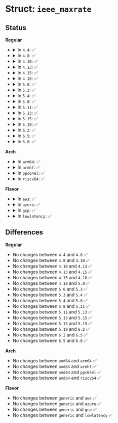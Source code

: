 # Struct: <code>ieee_maxrate</code>

## Status
<b>Regular</b>
<ul>
<li>
<details>
<summary>In <code>4.4</code>: ✅</summary>

```c
struct ieee_maxrate {
    __u64 tc_maxrate[8];
};
```
</details>
</li>
<li>
<details>
<summary>In <code>4.8</code>: ✅</summary>

```c
struct ieee_maxrate {
    __u64 tc_maxrate[8];
};
```
</details>
</li>
<li>
<details>
<summary>In <code>4.10</code>: ✅</summary>

```c
struct ieee_maxrate {
    __u64 tc_maxrate[8];
};
```
</details>
</li>
<li>
<details>
<summary>In <code>4.13</code>: ✅</summary>

```c
struct ieee_maxrate {
    __u64 tc_maxrate[8];
};
```
</details>
</li>
<li>
<details>
<summary>In <code>4.15</code>: ✅</summary>

```c
struct ieee_maxrate {
    __u64 tc_maxrate[8];
};
```
</details>
</li>
<li>
<details>
<summary>In <code>4.18</code>: ✅</summary>

```c
struct ieee_maxrate {
    __u64 tc_maxrate[8];
};
```
</details>
</li>
<li>
<details>
<summary>In <code>5.0</code>: ✅</summary>

```c
struct ieee_maxrate {
    __u64 tc_maxrate[8];
};
```
</details>
</li>
<li>
<details>
<summary>In <code>5.3</code>: ✅</summary>

```c
struct ieee_maxrate {
    __u64 tc_maxrate[8];
};
```
</details>
</li>
<li>
<details>
<summary>In <code>5.4</code>: ✅</summary>

```c
struct ieee_maxrate {
    __u64 tc_maxrate[8];
};
```
</details>
</li>
<li>
<details>
<summary>In <code>5.8</code>: ✅</summary>

```c
struct ieee_maxrate {
    __u64 tc_maxrate[8];
};
```
</details>
</li>
<li>
<details>
<summary>In <code>5.11</code>: ✅</summary>

```c
struct ieee_maxrate {
    __u64 tc_maxrate[8];
};
```
</details>
</li>
<li>
<details>
<summary>In <code>5.13</code>: ✅</summary>

```c
struct ieee_maxrate {
    __u64 tc_maxrate[8];
};
```
</details>
</li>
<li>
<details>
<summary>In <code>5.15</code>: ✅</summary>

```c
struct ieee_maxrate {
    __u64 tc_maxrate[8];
};
```
</details>
</li>
<li>
<details>
<summary>In <code>5.19</code>: ✅</summary>

```c
struct ieee_maxrate {
    __u64 tc_maxrate[8];
};
```
</details>
</li>
<li>
<details>
<summary>In <code>6.2</code>: ✅</summary>

```c
struct ieee_maxrate {
    __u64 tc_maxrate[8];
};
```
</details>
</li>
<li>
<details>
<summary>In <code>6.5</code>: ✅</summary>

```c
struct ieee_maxrate {
    __u64 tc_maxrate[8];
};
```
</details>
</li>
<li>
<details>
<summary>In <code>6.8</code>: ✅</summary>

```c
struct ieee_maxrate {
    __u64 tc_maxrate[8];
};
```
</details>
</li>
</ul>
<b>Arch</b>
<ul>
<li>
<details>
<summary>In <code>arm64</code>: ✅</summary>

```c
struct ieee_maxrate {
    __u64 tc_maxrate[8];
};
```
</details>
</li>
<li>
<details>
<summary>In <code>armhf</code>: ✅</summary>

```c
struct ieee_maxrate {
    __u64 tc_maxrate[8];
};
```
</details>
</li>
<li>
<details>
<summary>In <code>ppc64el</code>: ✅</summary>

```c
struct ieee_maxrate {
    __u64 tc_maxrate[8];
};
```
</details>
</li>
<li>
<details>
<summary>In <code>riscv64</code>: ✅</summary>

```c
struct ieee_maxrate {
    __u64 tc_maxrate[8];
};
```
</details>
</li>
</ul>
<b>Flavor</b>
<ul>
<li>
<details>
<summary>In <code>aws</code>: ✅</summary>

```c
struct ieee_maxrate {
    __u64 tc_maxrate[8];
};
```
</details>
</li>
<li>
<details>
<summary>In <code>azure</code>: ✅</summary>

```c
struct ieee_maxrate {
    __u64 tc_maxrate[8];
};
```
</details>
</li>
<li>
<details>
<summary>In <code>gcp</code>: ✅</summary>

```c
struct ieee_maxrate {
    __u64 tc_maxrate[8];
};
```
</details>
</li>
<li>
<details>
<summary>In <code>lowlatency</code>: ✅</summary>

```c
struct ieee_maxrate {
    __u64 tc_maxrate[8];
};
```
</details>
</li>
</ul>

## Differences
<b>Regular</b>
<ul>
<li>
No changes between <code>4.4</code> and <code>4.8</code> ✅
</li>
<li>
No changes between <code>4.8</code> and <code>4.10</code> ✅
</li>
<li>
No changes between <code>4.10</code> and <code>4.13</code> ✅
</li>
<li>
No changes between <code>4.13</code> and <code>4.15</code> ✅
</li>
<li>
No changes between <code>4.15</code> and <code>4.18</code> ✅
</li>
<li>
No changes between <code>4.18</code> and <code>5.0</code> ✅
</li>
<li>
No changes between <code>5.0</code> and <code>5.3</code> ✅
</li>
<li>
No changes between <code>5.3</code> and <code>5.4</code> ✅
</li>
<li>
No changes between <code>5.4</code> and <code>5.8</code> ✅
</li>
<li>
No changes between <code>5.8</code> and <code>5.11</code> ✅
</li>
<li>
No changes between <code>5.11</code> and <code>5.13</code> ✅
</li>
<li>
No changes between <code>5.13</code> and <code>5.15</code> ✅
</li>
<li>
No changes between <code>5.15</code> and <code>5.19</code> ✅
</li>
<li>
No changes between <code>5.19</code> and <code>6.2</code> ✅
</li>
<li>
No changes between <code>6.2</code> and <code>6.5</code> ✅
</li>
<li>
No changes between <code>6.5</code> and <code>6.8</code> ✅
</li>
</ul>
<b>Arch</b>
<ul>
<li>
No changes between <code>amd64</code> and <code>arm64</code> ✅
</li>
<li>
No changes between <code>amd64</code> and <code>armhf</code> ✅
</li>
<li>
No changes between <code>amd64</code> and <code>ppc64el</code> ✅
</li>
<li>
No changes between <code>amd64</code> and <code>riscv64</code> ✅
</li>
</ul>
<b>Flavor</b>
<ul>
<li>
No changes between <code>generic</code> and <code>aws</code> ✅
</li>
<li>
No changes between <code>generic</code> and <code>azure</code> ✅
</li>
<li>
No changes between <code>generic</code> and <code>gcp</code> ✅
</li>
<li>
No changes between <code>generic</code> and <code>lowlatency</code> ✅
</li>
</ul>

